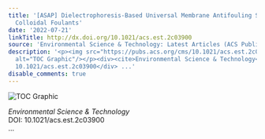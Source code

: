 ```yaml
---
title: '[ASAP] Dielectrophoresis-Based Universal Membrane Antifouling Strategy toward
  Colloidal Foulants'
date: '2022-07-21'
linkTitle: http://dx.doi.org/10.1021/acs.est.2c03900
source: 'Environmental Science & Technology: Latest Articles (ACS Publications)'
description: '<p><img src="https://pubs.acs.org/cms/10.1021/acs.est.2c03900/asset/images/medium/es2c03900_0008.gif"
  alt="TOC Graphic"/></p><div><cite>Environmental Science & Technology</cite></div><div>DOI:
  10.1021/acs.est.2c03900</div> ...'
disable_comments: true
---
```

<p><img src="https://pubs.acs.org/cms/10.1021/acs.est.2c03900/asset/images/medium/es2c03900_0008.gif" alt="TOC Graphic"/></p><div><cite>Environmental Science & Technology</cite></div><div>DOI: 10.1021/acs.est.2c03900</div> ...